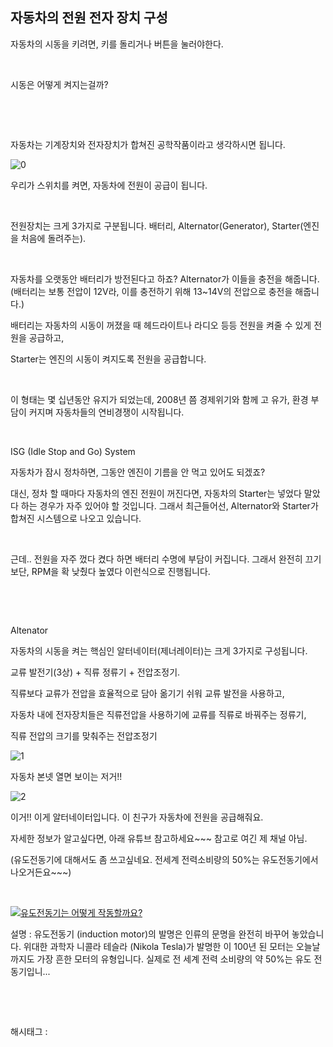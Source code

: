 ## 자동차의 전원 전자 장치 구성

자동차의 시동을 키려면, 키를 돌리거나 버튼을 눌러야한다.

​

시동은 어떻게 켜지는걸까?

​

​

자동차는 기계장치와 전자장치가 합쳐진 공학작품이라고 생각하시면 됩니다.

![0](/asset/img/222684437587/0.png)

우리가 스위치를 켜면, 자동차에 전원이 공급이 됩니다.

​

전원장치는 크게 3가지로 구분됩니다. 배터리, Alternator(Generator), Starter(엔진을 처음에 돌려주는).

​

자동차를 오랫동안 배터리가 방전된다고 하죠? Alternator가 이들을 충전을 해줍니다.(배터리는 보통 전압이 12V라, 이를 충전하기 위해 13~14V의 전압으로 충전을 해줍니다.)

배터리는 자동차의 시동이 꺼졌을 때 헤드라이트나 라디오 등등 전원을 켜줄 수 있게 전원을 공급하고,

Starter는 엔진의 시동이 켜지도록 전원을 공급합니다.

​

이 형태는 몇 십년동안 유지가 되었는데, 2008년 쯤 경제위기와 함께 고 유가, 환경 부담이 커지며 자동차들의 연비경쟁이 시작됩니다.

​

ISG (Idle Stop and Go) System

자동차가 잠시 정차하면, 그동안 엔진이 기름을 안 먹고 있어도 되겠죠?

대신, 정차 할 때마다 자동차의 엔진 전원이 꺼진다면, 자동차의 Starter는 넣었다 말았다 하는 경우가 자주 있어야 할 것입니다. 그래서 최근들어선, Alternator와 Starter가 합쳐진 시스템으로 나오고 있습니다.

​

근데.. 전원을 자주 껐다 켰다 하면 배터리 수명에 부담이 커집니다. 그래서 완전히 끄기보단, RPM을 확 낮췄다 높였다 이런식으로 진행됩니다.

​

​

Altenator

자동차의 시동을 켜는 핵심인 알터네이터(제너레이터)는 크게 3가지로 구성됩니다.

교류 발전기(3상) + 직류 정류기 + 전압조정기.

직류보다 교류가 전압을 효율적으로 담아 옮기기 쉬워 교류 발전을 사용하고,

자동차 내에 전자장치들은 직류전압을 사용하기에 교류를 직류로 바꿔주는 정류기,

직류 전압의 크기를 맞춰주는 전압조정기

![1](/asset/img/222684437587/1.png)

자동차 본넷 열면 보이는 저거!!

![2](/asset/img/222684437587/2.png)

이거!! 이게 알터네이터입니다. 이 친구가 자동차에 전원을 공급해줘요.

자세한 정보가 알고싶다면, 아래 유튜브 참고하세요~~~ 참고로 여긴 제 채널 아님.

(유도전동기에 대해서도 좀 쓰고싶네요. 전세계 전력소비량의 50%는 유도전동기에서 나오거든요~~~)

​

[![유도전동기는 어떻게 작동할까요?](https://i.ytimg.com/vi/8u9qSObDluU/hqdefault.jpg)](https://youtu.be/8u9qSObDluU)

설명 : 유도전동기 (induction motor)의 발명은 인류의 문명을 완전히 바꾸어 놓았습니다. 위대한 과학자 니콜라 테슬라 (Nikola Tesla)가 발명한 이 100년 된 모터는 오늘날까지도 가장 흔한 모터의 유형입니다. 실제로 전 세계 전력 소비량의 약 50%는 유도 전동기입니...

​

​

 해시태그 : 